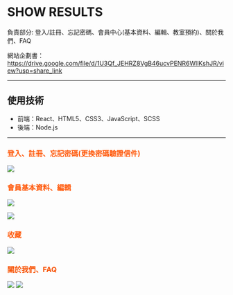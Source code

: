 # SHOW RESULTS
負責部分: 登入/註冊、忘記密碼、會員中心(基本資料、編輯、教室預約)、關於我們、FAQ

網站企劃書：https://drive.google.com/file/d/1U3Qf_JEHRZ8VgB46ucvPENR6WllKshJR/view?usp=share_link

---
## 使用技術
* 前端：React、HTML5、CSS3、JavaScript、SCSS
* 後端：Node.js
---
### <font color=#FF5809>登入、註冊、忘記密碼(更換密碼驗證信件)</font>

![](https://i.imgur.com/AJqecBf.jpg)

###  <font color=#FF5809>會員基本資料、編輯</font>
![](https://i.imgur.com/HRFDrxw.png)

![](https://i.imgur.com/Ksv93rs.png)


### <font color=#FF5809>收藏</font>
![](https://i.imgur.com/D19oRec.png)


### <font color=#F75000>關於我們、FAQ</font>
![](https://i.imgur.com/R9sChcv.png)
![](https://i.imgur.com/vOUt13s.png)